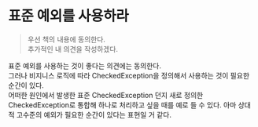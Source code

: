 # 표준 예외를 사용하라

> 우선 책의 내용에 동의한다. <br> 
> 추가적인 내 의견을 작성하겠다.

표준 예외를 사용하는 것이 좋다는 의견에는 동의한다. <br>
그러나 비지니스 로직에 따라 CheckedException을 정의해서 사용하는 것이 필요한 순간이 있다. <br>
어떠한 원인에서 발생한 표준 CheckedException 던지 새로 정의한 CheckedException로 통합해 하나로 처리하고 싶을 때를 예로 들 수 있다.
아마 상대적 고수준의 예외가 필요한 순간이 있다는 표현일 거 같다. <br>